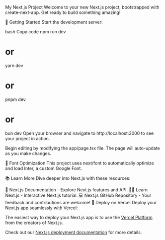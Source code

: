 My Next.js Project
Welcome to your new Next.js project, bootstrapped with create-next-app. Get ready to build something amazing!

🚀 Getting Started
Start the development server:

bash
Copy code
npm run dev
# or
yarn dev
# or
pnpm dev
# or
bun dev
Open your browser and navigate to http://localhost:3000 to see your project in action.

Begin editing by modifying the app/page.tsx file. The page will auto-update as you make changes.

🌟 Font Optimization
This project uses next/font to automatically optimize and load Inter, a custom Google Font.

📚 Learn More
Dive deeper into Next.js with these resources:

📖 Next.js Documentation - Explore Next.js features and API.
🧑‍🏫 Learn Next.js - Interactive Next.js tutorial.
💻 Next.js GitHub Repository - Your feedback and contributions are welcome!
🚀 Deploy on Vercel
Deploy your Next.js app seamlessly with Vercel:




The easiest way to deploy your Next.js app is to use the [Vercel Platform](https://vercel.com/new?utm_medium=default-template&filter=next.js&utm_source=create-next-app&utm_campaign=create-next-app-readme) from the creators of Next.js.

Check out our [Next.js deployment documentation](https://nextjs.org/docs/deployment) for more details.
